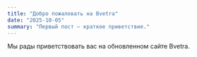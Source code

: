 ```yaml
---
title: "Добро пожаловать на Bvetra"
date: "2025-10-05"
summary: "Первый пост — краткое приветствие."
---
```


Мы рады приветствовать вас на обновленном сайте Bvetra.

